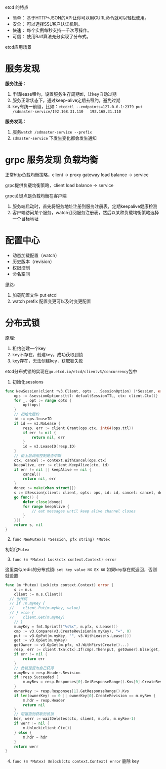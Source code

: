 etcd 的特点

- 简单： 基于HTTP+JSON的API让你可以用CURL命令就可以轻松使用。
- 安全： 可以选择SSL客户认证机制。
- 快速： 每个实例每秒支持一千次写操作。
- 可信： 使用Ralf算法充分实现了分布式。

etcd应用场景

# 服务发现

**服务注册：**

1. 申请lease租约，设置服务生存周期ttl，让key自动过期
2. 服务正常状态下，通过keep-alive定期去租约，避免过期
3. key有统一前缀，比如：`etcdctl --endpoints=127.0.0.1:2379 put /sdmaster-service/192.168.31.110   192.168.31.110`

**服务发现：**

1. 服务`watch /sdmaster-service --prefix`
2. `sdmaster-service` 下发生变化都会发生通知

# grpc 服务发现 负载均衡

正常http负载均衡策略，client -> proxy gateway load balance -> service

grpc提供负载均衡策略，client  load balance -> service 

grpc关键点是负载均衡在客户端

1. 服务端启动时，首先将服务地址注册到服务注册表，定期keepalive健康检测
2. 客户端访问某个服务，watch订阅服务注册表，然后以某种负载均衡策略选择一个目标地址

# 配置中心
- 动态加载配置（watch）
- 历史版本（revision）
- 权限控制
- 命名空间

思路:

1. 加载配置文件 put etcd
2. watch prefix 配置变更可以及时变更配置

# 分布式锁
原理:

1. 租约创建一个key
2. key不存在，创建key，成功获取到锁
3. key存在，无法创建key，获取锁失败

etcd分布式锁的实现在`go.etcd.io/etcd/clientv3/concurrency`包中

1. 初始化sessions

```go
func NewSession(client *v3.Client, opts ...SessionOption) (*Session, error) {
	ops := &sessionOptions{ttl: defaultSessionTTL, ctx: client.Ctx()}
	for _, opt := range opts {
		opt(ops)
	}
	// 初始化租约
	id := ops.leaseID
	if id == v3.NoLease {
		resp, err := client.Grant(ops.ctx, int64(ops.ttl))
		if err != nil {
			return nil, err
		}
		id = v3.LeaseID(resp.ID)
	}
	// 由上层调用控制是否中断
	ctx, cancel := context.WithCancel(ops.ctx)
	keepAlive, err := client.KeepAlive(ctx, id)
	if err != nil || keepAlive == nil {
		cancel()
		return nil, err
	}
	donec := make(chan struct{})
	s := &Session{client: client, opts: ops, id: id, cancel: cancel, donec: donec}
	go func() {
		defer close(donec)
		for range keepAlive {
			// eat messages until keep alive channel closes
		}
	}()
	return s, nil
}
```

2. `func NewMutex(s *Session, pfx string) *Mutex `

初始化`Mutex`

3. `func (m *Mutex) Lock(ctx context.Context) error`

这里类似redis的分布式锁: `set key value NX EX 60`  如果key存在就返回，否则就设置

```go
func (m *Mutex) Lock(ctx context.Context) error {
	s := m.s
	client := m.s.Client()
  // 伪代码
  // if !m.myKey {
  //	client.Put(m.myKey, value)
  // } else {
  // 	client.Get(m.myKey)
	// }
	m.myKey = fmt.Sprintf("%s%x", m.pfx, s.Lease())
	cmp := v3.Compare(v3.CreateRevision(m.myKey), "=", 0)
	put := v3.OpPut(m.myKey, "", v3.WithLease(s.Lease()))
	get := v3.OpGet(m.myKey)
	getOwner := v3.OpGet(m.pfx, v3.WithFirstCreate()...)
	resp, err := client.Txn(ctx).If(cmp).Then(put, getOwner).Else(get, getOwner).Commit()
	if err != nil {
		return err
	}
 	// 此锁是否为自己获得
	m.myRev = resp.Header.Revision
	if !resp.Succeeded {
		m.myRev = resp.Responses[0].GetResponseRange().Kvs[0].CreateRevision
	}
	ownerKey := resp.Responses[1].GetResponseRange().Kvs
	if len(ownerKey) == 0 || ownerKey[0].CreateRevision == m.myRev {
		m.hdr = resp.Header
		return nil
	}
	// 阻塞直到获取到该锁
	hdr, werr := waitDeletes(ctx, client, m.pfx, m.myRev-1)
	if werr != nil {
		m.Unlock(client.Ctx())
	} else {
		m.hdr = hdr
	}
	return werr
}
```

4. `func (m *Mutex) Unlock(ctx context.Context) error` 删除 key

# 

